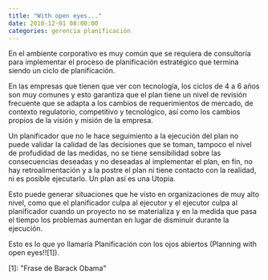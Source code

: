```yaml
---
title: "With open eyes..."
date: 2010-12-01 08:00:00
categories: gerencia planificación
---
```

En el ambiente corporativo es muy común que se requiera de consultoría para implementar el proceso de planificación estratégico que termina siendo un ciclo de planificación.

En las empresas que tienen que ver con tecnología, los ciclos de 4 a 6 años son muy comunes y esto garantiza que el plan tiene un nivel de revisión frecuente que se adapta a los cambios de requerimientos de mercado, de contexto regulatorio, competitivo y tecnológico, así como los cambios propios de la visión y misión de la empresa.

Un planificador que no le hace seguimiento a la ejecución del plan no puede validar la calidad de las decisiones que se toman, tampoco el nivel de profudidad de las medidas, no se tiene sensibilidad sobre las consecuencias deseadas y no deseadas al implementar el plan, en fin, no hay retroalimentación y a la postre el plan ni tiene contacto con la realidad, ni es posible ejecutarlo. Un plan así es una Utopia.

Esto puede generar situaciones que he visto en organizaciones de muy alto nivel, como que el planificador culpa al ejecutor y el ejecutor culpa al planificador cuando un proyecto no se materializa y en la medida que pasa el tiempo los problemas aumentan en lugar de disminuir durante la ejecución.

Esto es lo que yo llamaría Planificación con los ojos abiertos (Planning with open eyes!![1]).

[1]: "Frase de Barack Obama"